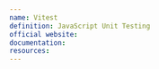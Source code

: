 ```yaml
---
name: Vitest
definition: JavaScript Unit Testing
official website:
documentation:
resources:
---
```

